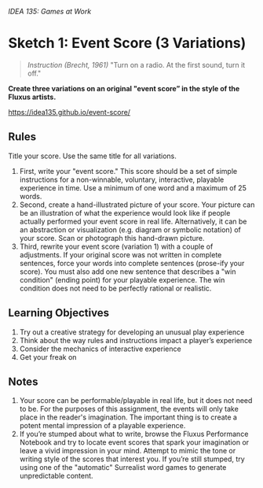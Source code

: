 *IDEA 135: Games at Work*
# Sketch 1: Event Score (3 Variations)


> *Instruction (Brecht, 1961)*
> "Turn on a radio. At the first sound, turn it off."

**Create three variations on an original "event score” in the style of the Fluxus artists.**

<https://idea135.github.io/event-score/>

## Rules

Title your score. Use the same title for all variations.

1. First, write your "event score." This score should be a set of simple instructions for a
non-winnable, voluntary, interactive, playable experience in time. Use a minimum of one word and a
maximum of 25 words.
2. Second, create a hand-illustrated picture of your score. Your picture can be an illustration
of what the experience would look like if people actually performed your event score in real life.
Alternatively, it can be an abstraction or visualization (e.g. diagram or symbolic notation) of your
score. Scan or photograph this hand-drawn picture.
3. Third, rewrite your event score (variation 1) with a couple of adjustments. If your
original score was not written in complete sentences, force your words into complete sentences
(prose-ify your score). You must also add one new sentence that describes a "win condition" (ending
point) for your playable experience. The win condition does not need to be perfectly rational or
realistic.

## Learning Objectives
1. Try out a creative strategy for developing an unusual play experience
2. Think about the way rules and instructions impact a player’s experience
3. Consider the mechanics of interactive experience
4. Get your freak on

## Notes
1. Your score can be performable/playable in real life, but it does not need to be. For the purposes of
this assignment, the events will only take place in the reader's imagination. The important thing is
to create a potent mental impression of a playable experience.
2. If you’re stumped about what to write, browse the Fluxus Performance Notebook and try to locate
event scores that spark your imagination or leave a vivid impression in your mind. Attempt to mimic
the tone or writing style of the scores that interest you. If you’re still stumped, try using one of the
"automatic" Surrealist word games to generate unpredictable content.
